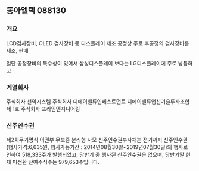 ## 동아엘텍 088130
### 개요
LCD검사장비, OLED 검사장비 등 디스플레이 제조 공정상 주로 후공정의 검사장비를 제조, 판매

일단 공정장비의 특수성이 있어서 삼성디스플레이 보다는 LG디스플레이에 주로 납품하고


### 계열회사
주식회사 선익시스템
주식회사 디에이밸류인베스트먼트
디에이밸류업신기술투자조합제 1호
주식회사 프라임엔지니어링




### 신주인수권
제2회무기명식 이권부 무보증 분리형 사모 신주인수권부사채는 전기까지 신주인수권(행사가격:6,635원, 행사가능기간 : 2014년08월30일~2019년07월30일)의 행사로 인하여 518,333주가 발행되었고, 당반기 중 행사된 신주인수권은 없으며, 당반기말 현재 미전환 잔여주식수는 979,653주입니다.
